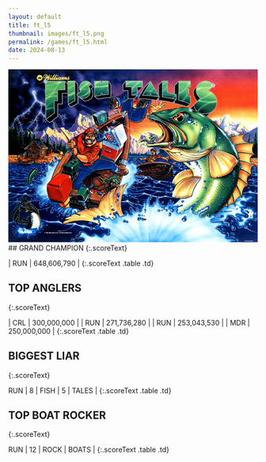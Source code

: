 ```yaml
---
layout: default
title: ft_l5
thumbnail: images/ft_l5.png
permalink: /games/ft_l5.html
date: 2024-08-13
---
```


<img src="../images/ft_l5.png" class="gameThumbnail img-fluid mx-auto align-middle">
## GRAND CHAMPION
{:.scoreText}

| RUN | 648,606,790 | 
{:.scoreText .table .td}

## TOP ANGLERS
{:.scoreText}

| CRL | 300,000,000 | 
| RUN | 271,736,280 | 
| RUN | 253,043,530 | 
| MDR | 250,000,000 | 
{:.scoreText .table .td}

## BIGGEST LIAR
{:.scoreText}

RUN
| 8 | FISH | 5 | TALES | 
{:.scoreText .table .td}

## TOP BOAT ROCKER
{:.scoreText}

RUN
| 12 | ROCK | BOATS | 
{:.scoreText .table .td}
